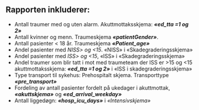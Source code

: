 ## Rapporten inkluderer:

- Antall traumer med og uten alarm. Akuttmottaksskjema: ***«ed_tta =1 og 2»***
- Antall kvinner og menn. Traumeskjema ***«patientGender»***.
- Antall pasienter < 18 år. Traumeskjema ***«Patient_age»***
- Andel pasienter med *NISS> og <15*. «NISS» i «Skadegraderingsskjema»
- Andel pasienter med *ISS> og <15*, «ISS» i «Skadegraderingsskjema»
- Andel traumer som blir tatt i mot med traumeteam der ISS er >15 og <15 akuttmottaksskjema: ***«ed_tta =1 og 2»*** i «ISS i skadegraderingsskjema»
- Type transport til sykehus: Prehospitalt skjema. Transporttype ***«pre_transport»***
- Fordeling av antall pasienter fordelt på ukedager i akuttmottak, ***«akuttskjema»*** og ***«ed_arrival_weekday»***
- Antall liggedøgn: ***«hosp_icu_days»*** i *«Intensivskjema»*
